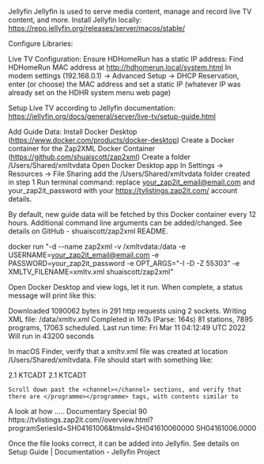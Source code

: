 Jellyfin
Jellyfin is used to serve media content, manage and record live TV content, and more. 
Install Jellyfin locally: https://repo.jellyfin.org/releases/server/macos/stable/

Configure Libraries:

Live TV Configuration:
Ensure HDHomeRun has a static IP address:
Find HDHomeRun MAC address at http://hdhomerun.local/system.html
In modem settings (192.168.0.1) -> Advanced Setup -> DHCP Reservation, enter (or choose) the MAC address and set a static IP (whatever IP was already set on the HDHR system menu web page)


Setup Live TV according to Jellyfin documentation: https://jellyfin.org/docs/general/server/live-tv/setup-guide.html

Add Guide Data:
Install Docker Desktop (https://www.docker.com/products/docker-desktop)
Create a Docker container for the Zap2XML Docker Container (https://github.com/shuaiscott/zap2xml)
Create a folder /Users/Shared/xmltvdata
Open Docker Desktop app
In Settings -> Resources -> File Sharing add the /Users/Shared/xmltvdata folder created in step 1
Run terminal command: replace your_zap2it_email@email.com and your_zap2it_password with your https://tvlistings.zap2it.com/ account details. 

By default, new guide data will be fetched by this Docker container every 12 hours. Additional command line arguments can be added/changed. See details on GitHub - shuaiscott/zap2xml README.

docker run "-d --name zap2xml -v /xmltvdata:/data -e USERNAME=your_zap2it_email@email.com -e PASSWORD=your_zap2it_password -e OPT_ARGS="-I -D -Z 55303" -e XMLTV_FILENAME=xmltv.xml shuaiscott/zap2xml"


Open Docker Desktop and view logs, let it run. When complete, a status message will print like this:

Downloaded 1090062 bytes in 291 http requests using 2 sockets.
Writing XML file: /data/xmltv.xml
Completed in 167s (Parse: 164s) 81 stations, 7895 programs, 17063 scheduled.
Last run time: Fri Mar 11 04:12:49 UTC 2022
Will run in 43200 seconds


In macOS Finder, verify that a xmltv.xml file was created at location /Users/Shared/xmltvdata. File should start with something like:

<?xml version="1.0" encoding="UTF-8"?>
<!DOCTYPE tv SYSTEM "xmltv.dtd">

<tv source-info-url="http://tvlistings.zap2it.com/" source-info-name="zap2it.com" generator-info-name="zap2xml" generator-info-url="zap2xml@gmail.com">
	<channel id="I2.1.21634.zap2it.com">
		<display-name>2.1 KTCADT</display-name>
		<display-name>2.1</display-name>
		<display-name>KTCADT</display-name>
		<icon src="https://zap2it.tmsimg.com/h3/NowShowing/21634/s32356_h3_aa.png" />


	Scroll down past the <channel></channel> sections, and verify that there are </programme></programme> tags, with contents similar to

<programme start="20220311023000 +0000" stop="20220311040000 +0000" channel="I2.1.21634.zap2it.com">
		<title lang="en">Endeavour: The Evolution</title>
		<desc lang="en">A look at how …..</desc>
		<category lang="en">Documentary</category>
		<category lang="en">Special</category>
		<length units="minutes">90</length>
		<icon src="https://zap2it.tmsimg.com/assets/p21373423_b_v13_aa.jpg" />
		<url>https://tvlistings.zap2it.com//overview.html?programSeriesId=SH04161006&amp;tmsId=SH041610060000</url>
		<episode-num system="dd_progid">SH04161006.0000</episode-num>
		<previously-shown />
		<subtitles type="teletext" />
	</programme>



Once the file looks correct, it can be added into Jellyfin. See details on Setup Guide | Documentation - Jellyfin Project
